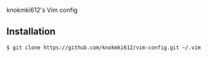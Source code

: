 knokmki612's Vim config

## Installation

`$ git clone https://github.com/knokmki612/vim-config.git ~/.vim`

